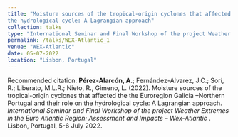 ```yaml
---
title: "Moisture sources of the tropical-origin cyclones that affected the the Euroregion Galicia –Northern Portugal and their role on
the hydrological cycle: A Lagrangian approach"
collection: talks
type: "International Seminar and Final Workshop of the project Weather Extremes in the Euro Atlantic Region: Assessment and Impacts – Wex-Atlantic"
permalink: /talks/WEX-Atlantic_1
venue: "WEX-Atlantic"
date: 05-07-2022
location: "Lisbon, Portugal"
---
```


Recommended citation: <b>Pérez-Alarcón, A.</b>; Fernández-Alvarez, J.C.; Sorí, R.; Liberato, M.L.R.; Nieto, R., Gimeno, L. (2022). Moisture sources of the
tropical-origin cyclones that affected the the Euroregion Galicia –Northern Portugal and their role on the hydrological cycle: A Lagrangian 
approach. <i> International Seminar and Final Workshop of the project Weather Extremes in the Euro Atlantic Region: Assessment and Impacts 
  – Wex-Atlantic </i>. Lisbon, Portugal, 5-6 July 2022.

